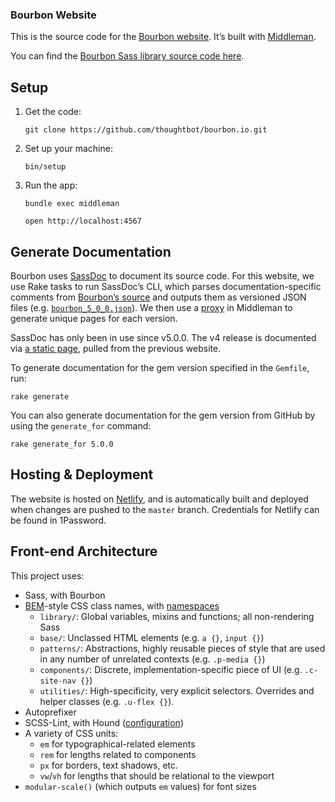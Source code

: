 ### Bourbon Website

This is the source code for the [Bourbon website]. It’s built with [Middleman].

You can find the [Bourbon Sass library source code here][library repo].

[Bourbon website]: http://www.bourbon.io/
[Middleman]: https://middlemanapp.com/
[library repo]: https://github.com/thoughtbot/bourbon

## Setup

1. Get the code:

    ```
    git clone https://github.com/thoughtbot/bourbon.io.git
    ```

1. Set up your machine:

    ```
    bin/setup
    ```

1. Run the app:

    ```
    bundle exec middleman
    ```

    ```
    open http://localhost:4567
    ```

## Generate Documentation

Bourbon uses [SassDoc] to document its source code. For this website, we use
Rake tasks to run SassDoc’s CLI, which parses documentation-specific comments
from [Bourbon’s source] and outputs them as versioned JSON files
(e.g. [`bourbon_5_0_0.json`]). We then use a [proxy] in Middleman to generate
unique pages for each version.

SassDoc has only been in use since v5.0.0. The v4 release is documented
via [a static page][v4], pulled from the previous website.

To generate documentation for the gem version specified in the `Gemfile`, run:

```
rake generate
```

You can also generate documentation for the gem version from GitHub by using the
`generate_for` command:

```
rake generate_for 5.0.0
```

[SassDoc]: http://sassdoc.com/
[Bourbon’s source]: https://github.com/thoughtbot/bourbon/
[`bourbon_5_0_0.json`]: data/bourbon_5_0_0.json
[proxy]: https://middlemanapp.com/advanced/dynamic_pages/
[v4]: source/docs/4.2.7/index.html.erb

## Hosting & Deployment

The website is hosted on [Netlify], and is automatically built and deployed when
changes are pushed to the `master` branch. Credentials for Netlify can be found
in 1Password.

[Netlify]: https://www.netlify.com/

## Front-end Architecture

This project uses:

- Sass, with Bourbon
- [BEM]-style CSS class names, with [namespaces]
  - `library/`: Global variables, mixins and functions; all non-rendering Sass
  - `base/`: Unclassed HTML elements (e.g. `a {}`, `input {}`)
  - `patterns/`: Abstractions, highly reusable pieces of style that are used in
    any number of unrelated contexts (e.g. `.p-media {}`)
  - `components/`: Discrete, implementation-specific piece of UI
    (e.g. `.c-site-nav {}`)
  - `utilities/`: High-specificity, very explicit selectors. Overrides and
    helper classes (e.g. `.u-flex {}`).
- Autoprefixer
- SCSS-Lint, with Hound ([configuration](.scss-lint.yml))
- A variety of CSS units:
  - `em` for typographical-related elements
  - `rem` for lengths related to components
  - `px` for borders, text shadows, etc.
  - `vw`/`vh` for lengths that should be relational to the viewport
- `modular-scale()` (which outputs `em` values) for font sizes

[BEM]: http://csswizardry.com/2013/01/mindbemding-getting-your-head-round-bem-syntax/
[namespaces]: http://csswizardry.com/2015/03/more-transparent-ui-code-with-namespaces/
